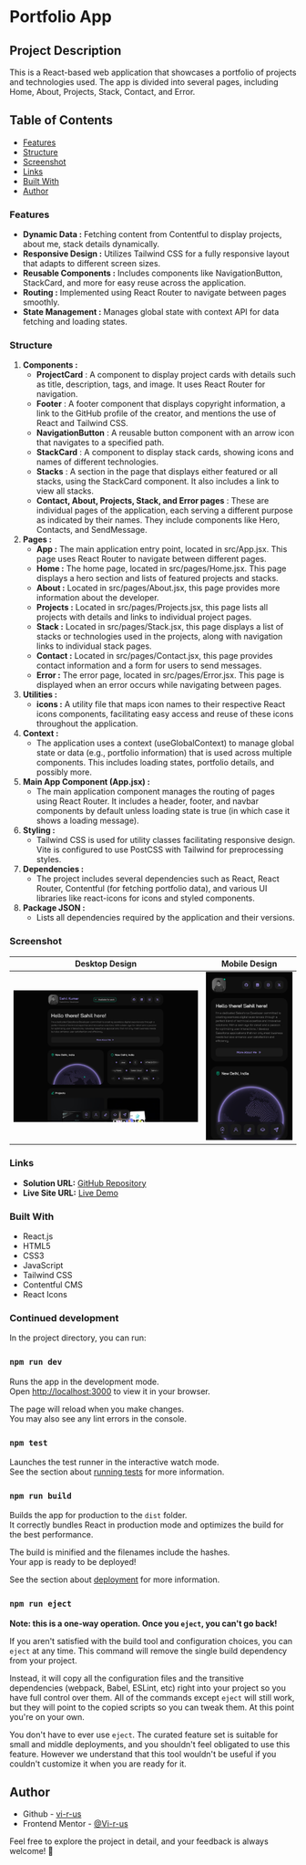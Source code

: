 # Portfolio App

## Project Description
This is a React-based web application that showcases a portfolio of projects and technologies used. The app is divided into several pages, including Home, About, Projects, Stack, Contact, and Error.

## Table of Contents
- [Features](#features)
- [Structure](#structure)
- [Screenshot](#screenshot)
- [Links](#links)
- [Built With](#built-with)
- [Author](#author)

### Features
- **Dynamic Data :** Fetching content from Contentful to display projects, about me, stack details dynamically.
- **Responsive Design :** Utilizes Tailwind CSS for a fully responsive layout that adapts to different screen sizes.
- **Reusable Components :** Includes components like NavigationButton, StackCard, and more for easy reuse across the application.
- **Routing :** Implemented using React Router to navigate between pages smoothly.
- **State Management :** Manages global state with context API for data fetching and loading states.

### Structure
1. **Components :** 
    - **ProjectCard** : A component to display project cards with details such as title, description, tags, and image. It uses React Router for navigation.
    - **Footer** : A footer component that displays copyright information, a link to the GitHub profile of the creator, and mentions the use of React and Tailwind CSS.
    - **NavigationButton** : A reusable button component with an arrow icon that navigates to a specified path.
    - **StackCard** : A component to display stack cards, showing icons and names of different technologies.
    - **Stacks** : A section in the page that displays either featured or all stacks, using the StackCard component. It also includes a link to view all stacks.
    - **Contact, About, Projects, Stack, and Error pages** : These are individual pages of the application, each serving a different purpose as indicated by their names. They include components like Hero, Contacts, and SendMessage.
2. **Pages :** 
    - **App :** The main application entry point, located in src/App.jsx. This page uses React Router to navigate between different pages.
    - **Home :** The home page, located in src/pages/Home.jsx. This page displays a hero section and lists of featured projects and stacks.
    - **About :** Located in src/pages/About.jsx, this page provides more information about the developer.
    - **Projects :** Located in src/pages/Projects.jsx, this page lists all projects with details and links to individual project pages.
    - **Stack :** Located in src/pages/Stack.jsx, this page displays a list of stacks or technologies used in the projects, along with navigation links to individual stack pages.
    - **Contact :** Located in src/pages/Contact.jsx, this page provides contact information and a form for users to send messages.
    - **Error :** The error page, located in src/pages/Error.jsx. This page is displayed when an error occurs while navigating between pages.
3. **Utilities :** 
    - **icons :** A utility file that maps icon names to their respective React icons components, facilitating easy access and reuse of these icons throughout the application.
4. **Context :** 
    - The application uses a context (useGlobalContext) to manage global state or data (e.g., portfolio information) that is used across multiple components. This includes loading states, portfolio details, and possibly more.
5. **Main App Component (App.jsx) :**
    - The main application component manages the routing of pages using React Router. It includes a header, footer, and navbar components by default unless loading state is true (in which case it shows a loading message).
6. **Styling :**
    - Tailwind CSS is used for utility classes facilitating responsive design. Vite is configured to use PostCSS with Tailwind for preprocessing styles.
7. **Dependencies :**
    - The project includes several dependencies such as React, React Router, Contentful (for fetching portfolio data), and various UI libraries like react-icons for icons and styled components.
8. **Package JSON :**
    - Lists all dependencies required by the application and their versions.

### Screenshot
|          Desktop Design          |          Mobile Design          |
| :------------------------------: | :-----------------------------: |
| ![](./screenshots/desktop.png) | ![](./screenshots/mobile.png) |

### Links
- **Solution URL:** [GitHub Repository](https://github.com/Vi-r-us/do-more)
- **Live Site URL:** [Live Demo](https://virusnetic.netlify.app/)

### Built With
- React.js
- HTML5
- CSS3 
- JavaScript
- Tailwind CSS
- Contentful CMS
- React Icons

### Continued development

In the project directory, you can run:

### `npm run dev`

Runs the app in the development mode.\
Open [http://localhost:3000](http://localhost:3000) to view it in your browser.

The page will reload when you make changes.\
You may also see any lint errors in the console.

### `npm test`

Launches the test runner in the interactive watch mode.\
See the section about [running tests](https://facebook.github.io/create-react-app/docs/running-tests) for more information.

### `npm run build`

Builds the app for production to the `dist` folder.\
It correctly bundles React in production mode and optimizes the build for the best performance.

The build is minified and the filenames include the hashes.\
Your app is ready to be deployed!

See the section about [deployment](https://facebook.github.io/create-react-app/docs/deployment) for more information.

### `npm run eject`

**Note: this is a one-way operation. Once you `eject`, you can't go back!**

If you aren't satisfied with the build tool and configuration choices, you can `eject` at any time. This command will remove the single build dependency from your project.

Instead, it will copy all the configuration files and the transitive dependencies (webpack, Babel, ESLint, etc) right into your project so you have full control over them. All of the commands except `eject` will still work, but they will point to the copied scripts so you can tweak them. At this point you're on your own.

You don't have to ever use `eject`. The curated feature set is suitable for small and middle deployments, and you shouldn't feel obligated to use this feature. However we understand that this tool wouldn't be useful if you couldn't customize it when you are ready for it.

## Author

- Github - [vi-r-us](https://github.com/Vi-r-us)
- Frontend Mentor - [@Vi-r-us](https://www.frontendmentor.io/profile/Vi-r-us)

Feel free to explore the project in detail, and your feedback is always welcome! 🚀